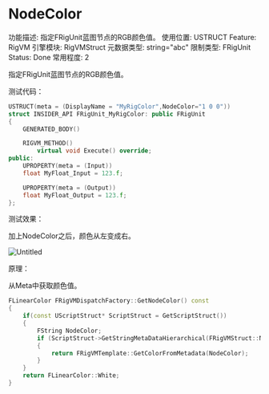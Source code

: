 # NodeColor

功能描述: 指定FRigUnit蓝图节点的RGB颜色值。
使用位置: USTRUCT
Feature: RigVM
引擎模块: RigVMStruct
元数据类型: string="abc"
限制类型: FRigUnit
Status: Done
常用程度: 2

指定FRigUnit蓝图节点的RGB颜色值。

测试代码：

```cpp
USTRUCT(meta = (DisplayName = "MyRigColor",NodeColor="1 0 0"))
struct INSIDER_API FRigUnit_MyRigColor: public FRigUnit
{
	GENERATED_BODY()

	RIGVM_METHOD()
		virtual void Execute() override;
public:
	UPROPERTY(meta = (Input))
	float MyFloat_Input = 123.f;

	UPROPERTY(meta = (Output))
	float MyFloat_Output = 123.f;
};
```

测试效果：

加上NodeColor之后，颜色从左变成右。

![Untitled](NodeColor/Untitled.png)

原理：

从Meta中获取颜色值。

```cpp
FLinearColor FRigVMDispatchFactory::GetNodeColor() const
{
	if(const UScriptStruct* ScriptStruct = GetScriptStruct())
	{
		FString NodeColor;
		if (ScriptStruct->GetStringMetaDataHierarchical(FRigVMStruct::NodeColorMetaName, &NodeColor))
		{
			return FRigVMTemplate::GetColorFromMetadata(NodeColor);
		}
	}
	return FLinearColor::White;
}

```